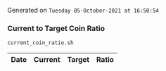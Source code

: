 Generated on `Tuesday 05-October-2021 at 16:50:54`

### Current to Target Coin Ratio
`current_coin_ratio.sh`

Date|Current|Target|Ratio
---|---|---|---
